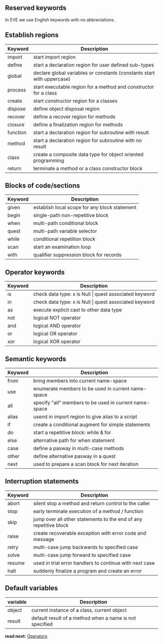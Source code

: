 ## Reserved keywords

In EVE we use English keywords with no abbreviations.

## Establish regions

| Keyword  | Description
|----------|-----------------------------------------------------------------------
| import   | start import region
| define   | start a declaration region for user defined sub-types
| global   | declare global variables or constants (constants start with uppercase)
| process  | start executable region for a method and constructor for a class
| create   | start constructor region for a classes
| dispose  | define object disposal region
| recover  | define a recover region for methods
| closure  | define a finalization region for methods
| function | start a declaration region for subroutine with result
| method   | start a declaration region for subroutine with no result
| class    | create a composite data type for object oriented programming
| return   | terminate a method or a class constructor block

## Blocks of code/sections

| Keyword  | Description
|----------|-------------------------------------------------------------
| given    | establish local scope for any block statement 
| begin    | single-path non-repetitive block
| when     | multi-path conditional block
| quest    | multi-path variable selector
| while    | conditional repetition block
| scan     | start an examination loop
| with     | qualifier suppression block for records

## Operator keywords

| Keyword  | Description
|----------|-------------------------------------------------------
| is       | check data type: x is Null \| quest associated keyword
| in       | check data type: x is Null \| quest associated keyword
| as       | execute explicit cast to other data type
| not      | logical NOT operator
| and      | logical AND operator
| or       | logical OR  operator
| xor      | logical XOR operator

## Semantic keywords

| Keyword  | Description
|----------|-------------------------------------------------------
| from     | bring members into current name-space
| use      | enumerate members to be used in current name-space
| all      | specify "all" members to be used in current name-space
| alias    | usend in import region to give alias to a script
| if       | create a conditional augment for simple statements
| do       | start a repetitive block: while & for
| else     | alternative path for when statement 
| case     | define a pasway in multi-case methods
| other    | define alternative pasway in a quest
| next     | used to prepare a scan block for next iteration

## Interruption statements

| Keyword  | Description
|----------|-------------------------------------------------------------------
| abort    | silent stop a method and return control to the caller
| stop     | early terminate execution of a method / function
| skip     | jump over all other statements to the end of any repetitive block
| raise    | create recoverable exception with error code and message
| retry    | multi-case jump backwards to specified case
| solve    | multi-case jump forward to specified case
| resume   | used in trial error handlers to continue with next case
| halt     | suddenly finalize a program and create an error

## Default variables

| variable | Description
|----------|------------------------------------------------------------
| object   | current instance of a class, current object
| result   | default result of a method when a name is not specified

**read next:** [Operators](operators.md)